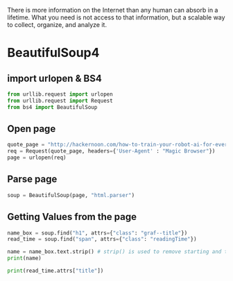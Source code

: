 There is more information on the Internet than any human can absorb in a lifetime. What you need is not access to that information, but a scalable way to collect, organize, and analyze it.

# BeautifulSoup4
## import urlopen & BS4
```python
from urllib.request import urlopen
from urllib.request import Request
from bs4 import BeautifulSoup
```

## Open page
```python
quote_page = "http://hackernoon.com/how-to-train-your-robot-ai-for-everyone-69b96ad943e5"
req = Request(quote_page, headers={'User-Agent' : "Magic Browser"})
page = urlopen(req)
```

## Parse page
```python
soup = BeautifulSoup(page, "html.parser")
```

## Getting Values from the page
```python
name_box = soup.find("h1", attrs={"class": "graf--title"})
read_time = soup.find("span", attrs={"class": "readingTime"})

name = name_box.text.strip() # strip() is used to remove starting and trailing
print(name)

print(read_time.attrs["title"])
```
